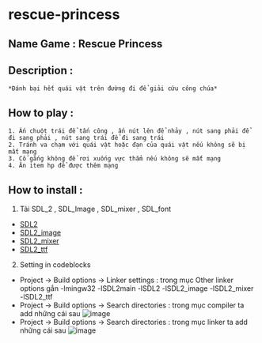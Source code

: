 # rescue-princess
## Name Game : Rescue Princess
## Description : 
	*Đánh bại hết quái vật trên đường đi để giải cứu công chúa*
## How to play :
 	1. Ấn chuột trái để tấn công , ấn nút lên để nhảy , nút sang phải để đi sang phải , nút sang trái để đi sang trái
 	2. Tránh va chạm với quái vật hoặc đạn của quái vật nếu không sẽ bị mất mạng
 	3. Cố gắng không để rơi xuống vực thẳm nếu không sẽ mất mạng
 	4. Ăn item hp để được thêm mạng
	
## How to install :
1. Tải SDL_2 , SDL_Image , SDL_mixer , SDL_font
+ [SDL2](https://github.com/libsdl-org/SDL/releases/download/release-2.26.5/SDL2-devel-2.26.5-mingw.tar.gz)
+ [SDL2_image](https://www.libsdl.org/projects/SDL_image/release/SDL2_image-devel-2.6.3-mingw.tar.gz)
+ [SDL2_mixer](https://www.libsdl.org/projects/SDL_mixer/release/SDL2_mixer-devel-2.6.3-mingw.tar.gz)
+ [SDL2_ttf](https://www.libsdl.org/projects/SDL_ttf/release/SDL2_ttf-2.20.2.tar.gz)
2. Setting in codeblocks
+ Project -> Build options -> Linker settings : trong mục Other linker options gắn -lmingw32 -lSDL2main -lSDL2 -lSDL2_image -lSDL2_mixer -lSDL2_ttf 
+ Project -> Build options -> Search directories : trong mục compiler ta add những cái sau ![image](https://user-images.githubusercontent.com/112330953/230707956-d9a0dfb1-85b5-46e2-90a5-14101773f18c.png)
+ Project -> Build options -> Search directories : trong mục linker ta add những cái sau ![image](https://user-images.githubusercontent.com/112330953/230707821-56055c9b-3f6f-4a2a-8794-e703be87741d.png)



	
